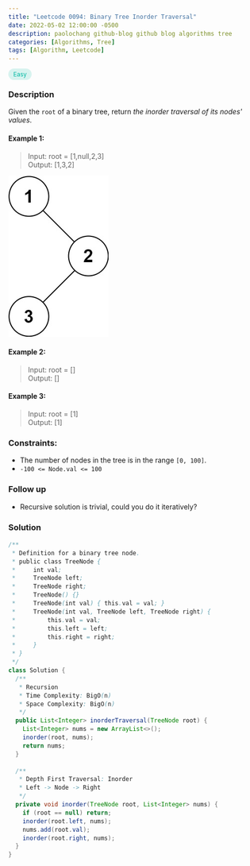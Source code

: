 ```yaml
---
title: "Leetcode 0094: Binary Tree Inorder Traversal"
date: 2022-05-02 12:00:00 -0500
description: paolochang github-blog github blog algorithms tree
categories: [Algorithms, Tree]
tags: [Algorithm, Leetcode]
---
```


<style type='text/css'>
[class*="easy"] {
  color: #00B8A3;
  font-size: 12px;
  padding: 4px 10px;
  border-radius: 21px;
  background-color: rgba(0, 184, 163, 0.15);
}
[class*="medium"] {
  color: #FFC01E;
  font-size: 12px;
  padding: 4px 10px;
  border-radius: 21px;
  background-color: #FFC01E26;
}
img {
  left: 0 !important;
  transform: none !important;
  -webkit-transform: none !important;
}
</style>

<span class=easy>Easy<span>

### Description

Given the `root` of a binary tree, return _the inorder traversal of its nodes' values_.

#### Example 1:

> Input: root = [1,null,2,3]<br/>
> Output: [1,3,2]

<img src="/assets/img/leetcode_binary_tree_traversal.jpeg" alt="Binary Tree Inorder Traversal" width="auto">

#### Example 2:

> Input: root = []<br/>
> Output: []

#### Example 3:

> Input: root = [1]<br/>
> Output: [1]

### Constraints:

- The number of nodes in the tree is in the range `[0, 100]`.
- `-100 <= Node.val <= 100`

### Follow up

- Recursive solution is trivial, could you do it iteratively?

### Solution

```java
/**
 * Definition for a binary tree node.
 * public class TreeNode {
 *     int val;
 *     TreeNode left;
 *     TreeNode right;
 *     TreeNode() {}
 *     TreeNode(int val) { this.val = val; }
 *     TreeNode(int val, TreeNode left, TreeNode right) {
 *         this.val = val;
 *         this.left = left;
 *         this.right = right;
 *     }
 * }
 */
class Solution {
  /**
   * Recursion
   * Time Complexity: BigO(n)
   * Space Complexity: BigO(n)
   */
  public List<Integer> inorderTraversal(TreeNode root) {
    List<Integer> nums = new ArrayList<>();
    inorder(root, nums);
    return nums;
  }

  /**
   * Depth First Traversal: Inorder
   * Left -> Node -> Right
   */
  private void inorder(TreeNode root, List<Integer> nums) {
    if (root == null) return;
    inorder(root.left, nums);
    nums.add(root.val);
    inorder(root.right, nums);
  }
}
```
